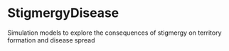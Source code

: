 # StigmergyDisease
Simulation models to explore the consequences of stigmergy on territory formation and disease spread
